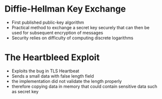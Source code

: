 # Diffie-Hellman Key Exchange
- First published public-key algorithm
- Practical method to exchange a secret key securely that can then be used for subsequent encryption of messages
- Security relies on difficulty of computing discrete logarithms

# The Heartbleed Exploit
- Exploits the bug in TLS Heartbeat
- Sends a small data with false length field
- the implementation did not validate the length properly
- therefore copying data in memory that could contain sensitive data such as secret key
